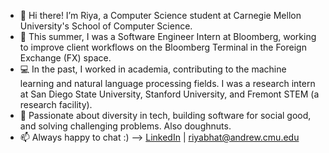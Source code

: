 - 👋 Hi there! I’m Riya, a Computer Science student at Carnegie Mellon University's School of Computer Science.
- 💼 This summer, I was a Software Engineer Intern at Bloomberg, working to improve client workflows on the Bloomberg Terminal in the Foreign Exchange (FX) space.
- 💻 In the past, I worked in academia, contributing to the machine learning and natural language processing fields. I was a research intern at San Diego State University, Stanford University, and Fremont STEM (a research facility). 
- 💜 Passionate about diversity in tech, building software for social good, and solving challenging problems. Also doughnuts.
- 📫 Always happy to chat :) --> [LinkedIn](https://www.linkedin.com/in/riya-bhatia1/) | riyabhat@andrew.cmu.edu
